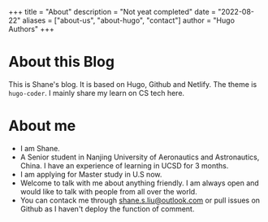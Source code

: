 +++
title = "About"
description = "Not yeat completed"
date = "2022-08-22"
aliases = ["about-us", "about-hugo", "contact"]
author = "Hugo Authors"
+++

# About this Blog

This is Shane's blog. It is based on Hugo, Github and Netlify. The theme is `hugo-coder`. I mainly share my learn on CS tech here.

# About me
* I am Shane. 
* A Senior student in Nanjing University of Aeronautics and Astronautics, China. I have an experience of learning in UCSD for 3 months. 
* I am applying for Master study in U.S now.  
* Welcome to talk with me about anything friendly. I am always open and would like to talk with people from all over the world.
* You can contack me through shane.s.liu@outlook.com or pull issues on Github as I haven't deploy the function of comment.

